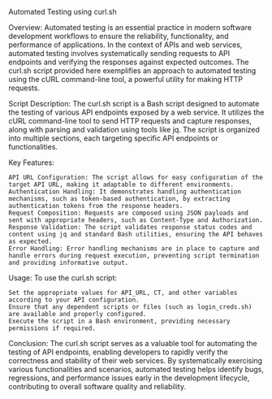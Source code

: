 Automated Testing using curl.sh

Overview:
Automated testing is an essential practice in modern software development workflows to ensure the reliability, functionality, and performance of applications. In the context of APIs and web services, automated testing involves systematically sending requests to API endpoints and verifying the responses against expected outcomes. The curl.sh script provided here exemplifies an approach to automated testing using the cURL command-line tool, a powerful utility for making HTTP requests.

Script Description:
The curl.sh script is a Bash script designed to automate the testing of various API endpoints exposed by a web service. It utilizes the cURL command-line tool to send HTTP requests and capture responses, along with parsing and validation using tools like jq. The script is organized into multiple sections, each targeting specific API endpoints or functionalities.

Key Features:

    API URL Configuration: The script allows for easy configuration of the target API URL, making it adaptable to different environments.
    Authentication Handling: It demonstrates handling authentication mechanisms, such as token-based authentication, by extracting authentication tokens from the response headers.
    Request Composition: Requests are composed using JSON payloads and sent with appropriate headers, such as Content-Type and Authorization.
    Response Validation: The script validates response status codes and content using jq and standard Bash utilities, ensuring the API behaves as expected.
    Error Handling: Error handling mechanisms are in place to capture and handle errors during request execution, preventing script termination and providing informative output.

Usage:
To use the curl.sh script:

    Set the appropriate values for API_URL, CT, and other variables according to your API configuration.
    Ensure that any dependent scripts or files (such as login_creds.sh) are available and properly configured.
    Execute the script in a Bash environment, providing necessary permissions if required.

Conclusion:
The curl.sh script serves as a valuable tool for automating the testing of API endpoints, enabling developers to rapidly verify the correctness and stability of their web services. By systematically exercising various functionalities and scenarios, automated testing helps identify bugs, regressions, and performance issues early in the development lifecycle, contributing to overall software quality and reliability.
